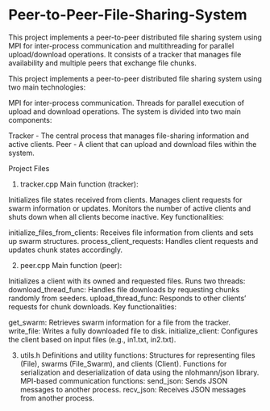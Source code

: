 # Peer-to-Peer-File-Sharing-System
This project implements a peer-to-peer distributed file sharing system using MPI for inter-process communication and multithreading for parallel upload/download operations. It consists of a tracker that manages file availability and multiple peers that exchange file chunks. 

This project implements a peer-to-peer distributed file sharing system using two main technologies:

MPI for inter-process communication.
Threads for parallel execution of upload and download operations.
The system is divided into two main components:

Tracker - The central process that manages file-sharing information and active clients.
Peer - A client that can upload and download files within the system.

Project Files
1. tracker.cpp
Main function (tracker):

Initializes file states received from clients.
Manages client requests for swarm information or updates.
Monitors the number of active clients and shuts down when all clients become inactive.
Key functionalities:

initialize_files_from_clients: Receives file information from clients and sets up swarm structures.
process_client_requests: Handles client requests and updates chunk states accordingly.

2. peer.cpp
Main function (peer):

Initializes a client with its owned and requested files.
Runs two threads:
download_thread_func: Handles file downloads by requesting chunks randomly from seeders.
upload_thread_func: Responds to other clients’ requests for chunk downloads.
Key functionalities:

get_swarm: Retrieves swarm information for a file from the tracker.
write_file: Writes a fully downloaded file to disk.
initialize_client: Configures the client based on input files (e.g., in1.txt, in2.txt).

3. utils.h
Definitions and utility functions:
Structures for representing files (File), swarms (File_Swarm), and clients (Client).
Functions for serialization and deserialization of data using the nlohmann/json library.
MPI-based communication functions:
send_json: Sends JSON messages to another process.
recv_json: Receives JSON messages from another process.

